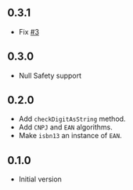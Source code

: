 ## 0.3.1
 - Fix [#3](https://github.com/tiagohm/checkdigit/issues/3)

## 0.3.0
 - Null Safety support

## 0.2.0
 - Add `checkDigitAsString` method.
 - Add `CNPJ` and `EAN` algorithms.
 - Make `isbn13` an instance of `EAN`.

## 0.1.0
 - Initial version
